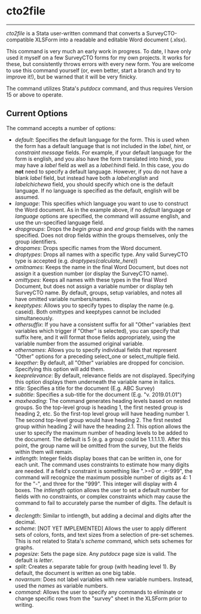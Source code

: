 # cto2file

---

*cto2file* is a Stata user-written command that converts a SurveyCTO-compatible XLSForm into a readable and editable Word document (.xlsx).

This command is very much an early work in progress. To date, I have only used it myself on a few SurveyCTO forms for my own projects. It works for these, but consistently throws errors with every new form. You are welcome to use this command yourself (or, even better, start a branch and try to improve it!), but be warned that it will be very finicky.

The command utilizes Stata's *putdocx* command, and thus requires Version 15 or above to operate.


## Current Options
The command accepts a number of options:
- *default*: Specifies the default language for the form. This is used when the form has a default language that is not included in the *label*, *hint*, or *constraint message* fields. For example, if your default language for the form is english, and you also have the form translated into hindi, you may have a *label* field as well as a *label:hindi* field. In this case, you do **not** need to specify a default language. However, if you do not have a blank *label* field, but instead have both a *label:english* and *labelchichewa* field, you should specify which one is the default language. If no language is specified as the default, english will be assumed.
- *language*: This specifies which language you want to use to construct the Word document. As in the example above, if no *default* language or *language* options are specified, the command will assume english, and use the un-specified language field.
- *dropgroups*: Drops the *begin group* and *end group* fields with the names specified. Does not drop fields within the groups themselves, only the group identifiers.
- *dropames*: Drops specific names from the Word document.
- *droptypes*: Drops all names with a specific type. Any valid SurveyCTO type is accepted (e.g. *droptypes(calculate_here)*)
- *omitnames*: Keeps the name in the final Word Document, but does not assign it a question number (or display the SurveyCTO name).
- *omittypes*: Keeps all names with these types in the final Word Document, but does not assign a variable number or display teh SurveyCTO name. By default, groups, setup variables, and notes all have omitted variable numbers/names.
- *keeptypes*: Allows you to specify types to display the name (e.g. caseid). Both omittypes and keeptypes cannot be included simultaneously.
- *othersuffix*: If you have a consistent suffix for all "Other" variables (text variables which trigger if "Other" is selected), you can specify that suffix here, and it will format those fields appropriately, using the variable number from the assumed original variable.
- *othernames*: Allows you to specify individual fields that represent "Other" options for a preceding select_one or select_multiple field.
- *keepther*: By default, all "Other" variables are dropped for concision. Specifying this option will add them.
- *keeprelevance*: By default, relevance fields are not displayed. Specifying this option displays them underneath the variable name in italics.
- *title*: Specifies a title for the document (E.g. ABC Survey)
- *subtitle*: Specifies a sub-title for the document (E.g. "v. 2019.01.01")
- *maxheading*: The command generates heading levels based on nested groups. So the top-level group is heading 1, the first nested group is heading 2, etc. So the first-top level group will have heading number 1. The second top-level group would have heading 2. The first nested group within heading 2 will have the heading 2.1. This option allows the user to specify the maximum number of heading levels to be added to the document. The default is 5 (e.g. a group could be 1.1.1.1.1). After this point, the group name will be omitted from the survey, but the fields within them will remain.
- *intlength*: Integer fields display boxes that can be written in, one for each unit. The command uses constraints to estimate how many digits are needed. If a field's constraint is something like ".>=0 or .=-999", the command will recognize the maximum possible number of digits as 4: 1 for the "-", and three for the "999". This integer will display with 4 boxes. The *intlength* option allows the user to set a default number for fields with no constraints, or complex constraints which may cause the command to fail to accurately parse the number of digits. The default is 9.
- *declength*: Similar to intlength, but adding a decimal and digits after the decimal.
- *scheme*: [NOT YET IMPLEMENTED] Allows the user to apply different sets of colors, fonts, and text sizes from a selection of pre-set schemes. This is not related to Stata's *scheme* command, which sets schemes for graphs.
- *pagesize*: Sets the page size. Any *putdocx* page size is valid. The default is *letter*.
- *split*: Creates a separate table for group (with heading level 1). By default, the document is written as one big table.
- *novarnum*: Does not label variables with new variable numbers. Instead, used the *names* as variable numbers.
- *command*: Allows the user to specify any commands to eliminate or change specific rows from the "survey" sheet in the XLSForm prior to writing.

